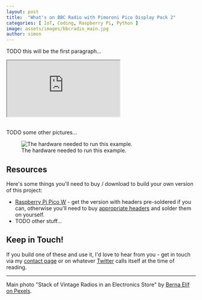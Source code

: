 ```yaml
---
layout: post
title:  "What's on BBC Radio with Pimoroni Pico Display Pack 2"
categories: [ IoT, Coding, Raspberry Pi, Python ]
image: assets/images/bbcradio_main.jpg
author: simon
---
```

TODO this will be the first paragraph...

<div class="embed-responsive embed-responsive-16by9">
  <iframe class="embed-responsive-item" src="https://www.youtube.com/embed/xRejaScBBcU?si=UVZegorOGzDUBo35" allowfullscreen></iframe>
</div><br/>

TODO some other pictures...

<figure class="figure">
  <img src="{{ site.baseurl }}/assets/images/carbonintensity_kit.png" alt="The hardware needed to run this example.">
  <figcaption class="figure-caption text-center">The hardware needed to run this example.</figcaption>
</figure>


## Resources

Here's some things you'll need to buy / download to build your own version of this project:

* [Raspberry Pi Pico W](https://shop.pimoroni.com/products/raspberry-pi-pico-w?variant=40454061752403) - get the version with headers pre-soldered if you can, otherwise you'll need to buy [appropriate headers](https://shop.pimoroni.com/products/pico-header-pack?variant=32374935715923) and solder them on yourself.
* TODO other stuff...

## Keep in Touch!

If you build one of these and use it, I'd love to hear from you - get in touch via my [contact page](/contact) or on whatever [Twitter](https://twitter.com/simon_prickett) calls itself at the time of reading.

--- 
Main photo "Stack of Vintage Radios in an Electronics Store" by [Berna Elif on Pexels](https://www.pexels.com/photo/stack-of-vintage-radios-in-an-electronics-store-18449793/).
